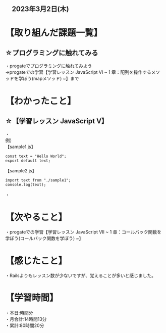 ## 　2023年3月2日(木)
# 【取り組んだ課題一覧】
## ☆プログラミングに触れてみる
・progateでプログラミングに触れてみよう  
→progateでの学習【学習レッスン JavaScript VI ~ 1 章：配列を操作するメソッドを学ぼう(mapメソッド) ~】まで
# 【わかったこと】
## ☆【学習レッスン JavaScript V】
・ <br>
例）<br>
【sample1.js】

    const text = "Hello World";
    export default text;
    
 【sample2.js】

    import text from "./sample1";
    console.log(text);
・
    
# 【次やること】
・progateでの学習【学習レッスン JavaScript VII ~ 1 章：コールバック関数を学ぼう(コールバック関数を学ぼう) ~】
# 【感じたこと】
・Railsよりもレッスン数が少ないですが、覚えることが多いと感じました。
# 【学習時間】
・本日:時間分<br>
・月合計:14時間13分<br>
・累計:80時間20分
